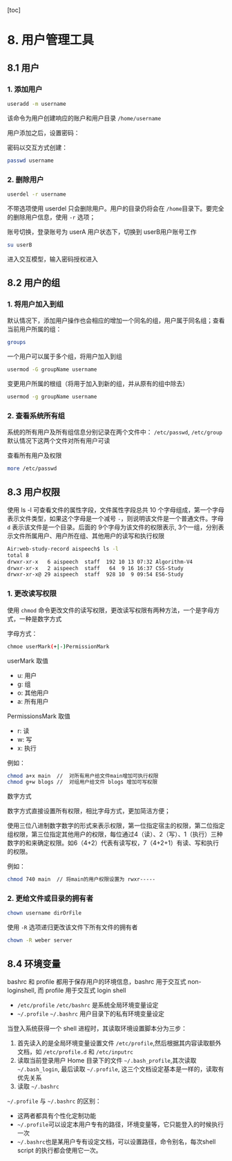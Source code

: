 [toc]

# 8. 用户管理工具

## 8.1 用户

### 1. 添加用户

```bash
useradd -m username
```

该命令为用户创建响应的账户和用户目录 `/home/username`

用户添加之后，设置密码：

密码以交互方式创建：

```bash
passwd username
```

### 2. 删除用户

```bash
userdel -r username
```

不带选项使用 userdel 只会删除用户。用户的目录仍将会在 `/home`目录下。要完全的删除用户信息，使用 `-r` 选项；

账号切换，登录账号为 userA 用户状态下，切换到 userB用户账号工作

```bash
su userB
```

进入交互模型，输入密码授权进入

## 8.2 用户的组

### 1. 将用户加入到组

默认情况下，添加用户操作也会相应的增加一个同名的组，用户属于同名组；查看当前用户所属的组：

```bash
groups
```

一个用户可以属于多个组，将用户加入到组

```bash
usermod -G groupName username
```

变更用户所属的根组（将用于加入到新的组，并从原有的组中除去）

```bash
usermod -g groupName username
```

### 2. 查看系统所有组

系统的所有用户及所有组信息分别记录在两个文件中： `/etc/passwd`, `/etc/group` 默认情况下这两个文件对所有用户可读

查看所有用户及权限

```bash
more /etc/passwd
```

## 8.3 用户权限

使用 ls -l 可查看文件的属性字段，文件属性字段总共 10 个字母组成，第一个字母表示文件类型，如果这个字母是一个减号 `-`，则说明该文件是一个普通文件。字母 `d` 表示该文件是一个目录。后面的 9个字母为该文件的权限表示, 3个一组，分别表示文件所属用户、用户所在组、其他用户的读写和执行权限

```bash
Air:web-study-record aispeech$ ls -l
total 8
drwxr-xr-x   6 aispeech  staff  192 10 13 07:32 Algorithm-V4
drwxr-xr-x   2 aispeech  staff   64  9 16 16:37 CSS-Study
drwxr-xr-x@ 29 aispeech  staff  928 10  9 09:54 ES6-Study
```

### 1. 更改读写权限

使用 `chmod` 命令更改文件的读写权限，更改读写权限有两种方法，一个是字母方式，一种是数字方式

字母方式：

```bash
chmoe userMark(+|-)PermissionMark
```

userMark 取值

- u: 用户
- g: 组
- o: 其他用户
- a: 所有用户

PermissionsMark 取值

- r: 读
- w: 写
- x: 执行

例如：

```bash
chmod a+x main	//	对所有用户给文件main增加可执行权限
chmod g+w blogs	//	对组用户给文件 blogs 增加可写权限
```

数字方式

数字方式直接设置所有权限，相比字母方式，更加简洁方便；

使用三位八进制数字数字的形式来表示权限，第一位指定宿主的权限，第二位指定组权限，第三位指定其他用户的权限，每位通过4（读）、2（写）、1（执行）三种数字的和来确定权限。如6（4+2）代表有读写权，7（4+2+1）有读、写和执行的权限。

例如：

```bash
chmod 740 main	// 将main的用户权限设置为 rwxr-----
```

### 2. 更给文件或目录的拥有者

```bash
chown username dirOrFile
```

使用 `-R` 选项递归更改该文件下所有文件的拥有者

```bash
chown -R weber server
```

## 8.4 环境变量

bashrc 和 profile 都用于保存用户的环境信息，bashrc 用于交互式 non-loginshell, 而 profile 用于交互式 login shell

- `/etc/profile` `/etc/bashrc` 是系统全局环境变量设定
- `~/.profile` `~/.bashrc` 用户目录下的私有环境变量设定

当登入系统获得一个 shell 进程时，其读取环境设置脚本分为三步：

1. 首先读入的是全局环境变量设置文件 `/etc/profile`,然后根据其内容读取额外文档，如 `/etc/profile.d` 和 `/etc/inputrc`
2. 读取当前登录用户 Home 目录下的文件 `~/.bash_profile`,其次读取 `~/.bash_login`, 最后读取 `~/.profile`, 这三个文档设定基本是一样的，读取有优先关系
3. 读取 `~/.bashrc`

`~/.profile` 与 `~/.bashrc` 的区别：

- 这两者都具有个性化定制功能
- `~/.profile`可以设定本用户专有的路径，环境变量等，它只能登入的时候执行一次
- `~/.bashrc`也是某用户专有设定文档，可以设置路径，命令别名，每次shell script 的执行都会使用它一次。









